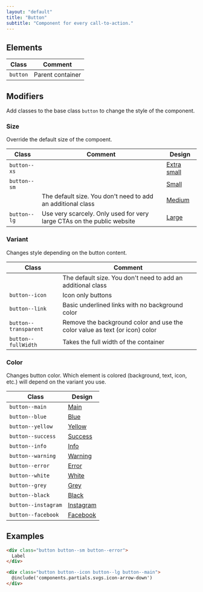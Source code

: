 ```yaml
---
layout: "default"
title: "Button"
subtitle: "Component for every call-to-action."
---
```


## Elements

| Class | Comment |
| --- | --- |
| `button` | Parent container |

## Modifiers

Add classes to the base class `button` to change the style of the component.

### Size

Override the default size of the compoent.

| Class | Comment | Design |
| --- | --- | --- |
| `button--xs` | | <a href="" class="button button--main button--xs">Extra small</a> |
| `button--sm` | | <a href="" class="button button--main button--sm">Small</a> |
| | The default size. You don't need to add an additional class | <a href="" class="button button--main">Medium</a> |
| `button--lg` | Use very scarcely. Only used for very large CTAs on the public website | <a href="" class="button button--main button--lg">Large</a> |

### Variant

Changes style depending on the button content.

| Class | Comment |
| --- | --- |
| | The default size. You don't need to add an additional class | <a href="" class="button button--main">Default</a> |
| `button--icon` | Icon only buttons | <a href="" class="button button--main button--icon"></a> |
| `button--link` | Basic underlined links with no background color | <a href="" class="button--main button--link">Link</a> |
| `button--transparent` | Remove the background color and use the color value as text (or icon) color | <a href="" class="button button--main button--transparent">Transparent</a> |
| `button--fullWidth` | Takes the full width of the container | <a href="" class="button button--main button--fullWidth">Full width</a> |

### Color

Changes button color. Which element is colored (background, text, icon, etc.) will depend on the variant you use.

| Class | Design |
| --- | --- |
| `button--main` | <a href="" class="button button--main">Main</a> |
| `button--blue` | <a href="" class="button button--blue">Blue</a> |
| `button--yellow` | <a href="" class="button button--yellow">Yellow</a> |
| `button--success` | <a href="" class="button button--success">Success</a> |
| `button--info` | <a href="" class="button button--info">Info</a> |
| `button--warning` | <a href="" class="button button--warning">Warning</a> |
| `button--error` | <a href="" class="button button--error">Error</a> |
| `button--white` | <a href="" class="button button--white">White</a> |
| `button--grey` | <a href="" class="button button--grey">Grey</a> |
| `button--black` | <a href="" class="button button--black">Black</a> |
| `button--instagram` | <a href="" class="button button--instagram">Instagram</a> |
| `button--facebook` | <a href="" class="button button--facebook">Facebook</a> |

## Examples

```html
<div class="button button--sm button--error">
  Label
</div>
```

```html
<div class="button button--icon button--lg button--main">
  @include('components.partials.svgs.icon-arrow-down')
</div>
```

